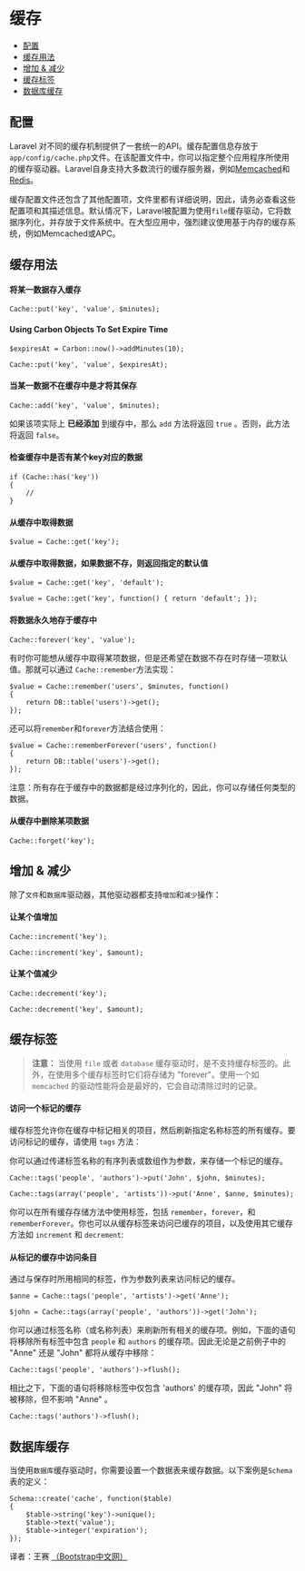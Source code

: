 # 缓存

- [配置](#configuration)
- [缓存用法](#cache-usage)
- [增加 & 减少](#increments-and-decrements)
- [缓存标签](#cache-tags)
- [数据库缓存](#database-cache)

<a name="configuration"></a>
## 配置

Laravel 对不同的缓存机制提供了一套统一的API。缓存配置信息存放于`app/config/cache.php`文件。在该配置文件中，你可以指定整个应用程序所使用的缓存驱动器。Laravel自身支持大多数流行的缓存服务器，例如[Memcached](http://memcached.org)和[Redis](http://redis.io)。

缓存配置文件还包含了其他配置项，文件里都有详细说明，因此，请务必查看这些配置项和其描述信息。默认情况下，Laravel被配置为使用`file`缓存驱动，它将数据序列化，并存放于文件系统中。在大型应用中，强烈建议使用基于内存的缓存系统，例如Memcached或APC。

<a name="cache-usage"></a>
## 缓存用法

#### 将某一数据存入缓存

	Cache::put('key', 'value', $minutes);

#### Using Carbon Objects To Set Expire Time

	$expiresAt = Carbon::now()->addMinutes(10);

	Cache::put('key', 'value', $expiresAt);

#### 当某一数据不在缓存中是才将其保存

	Cache::add('key', 'value', $minutes);

如果该项实际上 **已经添加** 到缓存中，那么 `add` 方法将返回 `true` 。否则，此方法将返回 `false`。

#### 检查缓存中是否有某个key对应的数据

	if (Cache::has('key'))
	{
		//
	}

#### 从缓存中取得数据

	$value = Cache::get('key');

#### 从缓存中取得数据，如果数据不存，则返回指定的默认值

	$value = Cache::get('key', 'default');

	$value = Cache::get('key', function() { return 'default'; });

#### 将数据永久地存于缓存中

	Cache::forever('key', 'value');

有时你可能想从缓存中取得某项数据，但是还希望在数据不存在时存储一项默认值。那就可以通过 `Cache::remember`方法实现：

	$value = Cache::remember('users', $minutes, function()
	{
		return DB::table('users')->get();
	});

还可以将`remember`和`forever`方法结合使用：

	$value = Cache::rememberForever('users', function()
	{
		return DB::table('users')->get();
	});

注意：所有存在于缓存中的数据都是经过序列化的，因此，你可以存储任何类型的数据。

#### 从缓存中删除某项数据

	Cache::forget('key');

<a name="increments-and-decrements"></a>
## 增加 & 减少

除了`文件`和`数据库`驱动器，其他驱动器都支持`增加`和`减少`操作：

#### 让某个值增加

	Cache::increment('key');

	Cache::increment('key', $amount);

#### 让某个值减少

	Cache::decrement('key');

	Cache::decrement('key', $amount);

<a name="cache-tags"></a>
## 缓存标签

> **注意：** 当使用 `file` 或者 `database` 缓存驱动时，是不支持缓存标签的。此外，在使用多个缓存标签时它们将存储为 "forever"。使用一个如 `memcached` 的驱动性能将会是最好的，它会自动清除过时的记录。

#### 访问一个标记的缓存

缓存标签允许你在缓存中标记相关的项目，然后刷新指定名称标签的所有缓存。要访问标记的缓存，请使用 `tags` 方法：

你可以通过传递标签名称的有序列表或数组作为参数，来存储一个标记的缓存。

	Cache::tags('people', 'authors')->put('John', $john, $minutes);

	Cache::tags(array('people', 'artists'))->put('Anne', $anne, $minutes);

你可以在所有缓存存储方法中使用标签，包括 `remember`，`forever`，和 `rememberForever`。你也可以从缓存标签来访问已缓存的项目，以及使用其它缓存方法如 `increment` 和 `decrement`:

#### 从标记的缓存中访问条目

通过与保存时所用相同的标签，作为参数列表来访问标记的缓存。

	$anne = Cache::tags('people', 'artists')->get('Anne');

	$john = Cache::tags(array('people', 'authors'))->get('John');

你可以通过标签名称（或名称列表）来刷新所有相关的缓存项。例如，下面的语句将移除所有标签中包含 `people` 和 `authors` 的缓存项。因此无论是之前例子中的 "Anne" 还是 "John" 都将从缓存中移除：

	Cache::tags('people', 'authors')->flush();

相比之下，下面的语句将移除标签中仅包含 'authors' 的缓存项，因此 "John" 将被移除，但不影响 "Anne" 。

	Cache::tags('authors')->flush();

<a name="database-cache"></a>
## 数据库缓存

当使用`数据库`缓存驱动时，你需要设置一个数据表来缓存数据。以下案例是`Schema`表的定义：

	Schema::create('cache', function($table)
	{
		$table->string('key')->unique();
		$table->text('value');
		$table->integer('expiration');
	});

译者：王赛  [（Bootstrap中文网）](http://www.bootcss.com)
